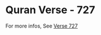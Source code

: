 # Quran Verse - 727 

For more infos, See [Verse 727](https://www.quranbookk.com/quran/search?q=727)